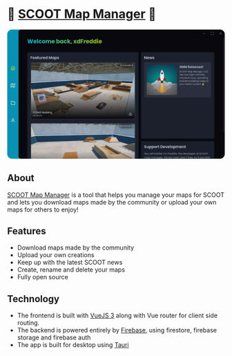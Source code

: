 # 🛴 [SCOOT Map Manager](https://scootmaps.club) 🛴

<img alt="A screenshot of SCOOT Map Manager" src="https://raw.githubusercontent.com/freddie-nelson/scoot-map-manager/main/web/src/assets/app-home.webp" style="border-radius: .7rem">

## About

[SCOOT Map Manager](https://scootmaps.club) is a tool that helps you manage your maps for SCOOT and lets you download maps made by the community or upload your own maps for others to enjoy!

## Features

- Download maps made by the community
- Upload your own creations
- Keep up with the latest SCOOT news
- Create, rename and delete your maps
- Fully open source

## Technology

- The frontend is built with [VueJS 3](https://vuejs.org/) along with Vue router for client side routing.
- The backend is powered entirely by [Firebase](https://firebase.google.com/), using firestore, firebase storage and firebase auth
- The app is built for desktop using [Tauri](https://tauri.studio/)
